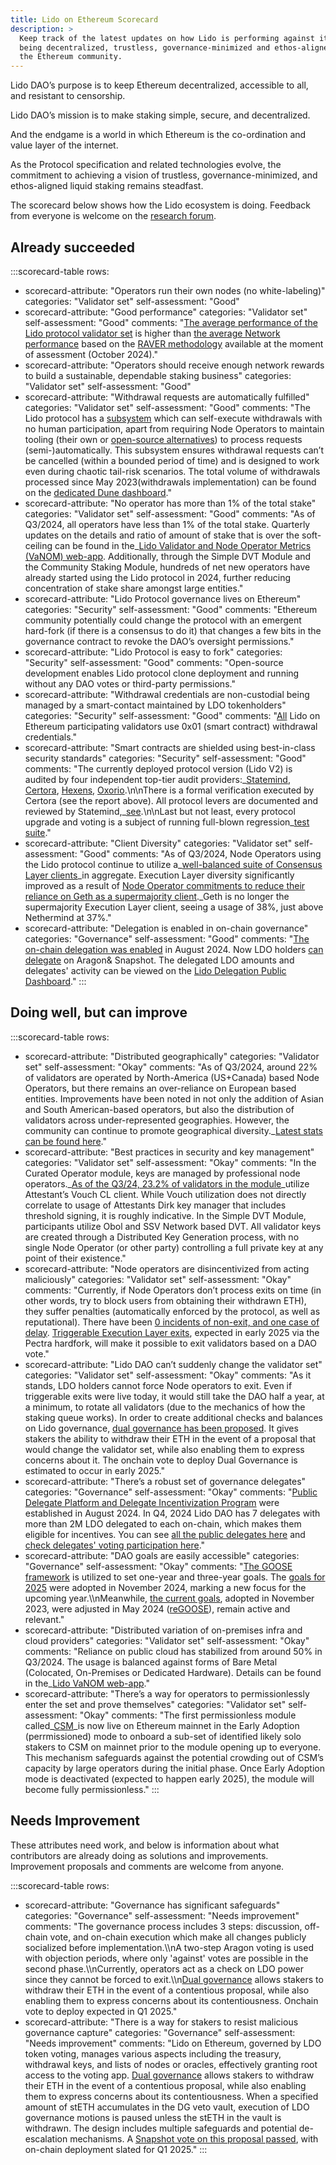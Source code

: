 ```yaml
---
title: Lido on Ethereum Scorecard
description: >
  Keep track of the latest updates on how Lido is performing against its goal of
  being decentralized, trustless, governance-minimized and ethos-aligned with
  the Ethereum community.
---
```

Lido DAO’s purpose is to keep Ethereum decentralized, accessible to all, and resistant to censorship.

Lido DAO’s mission is to make staking simple, secure, and decentralized.

And the endgame is a world in which Ethereum is the co-ordination and value layer of the internet.

As the Protocol specification and related technologies evolve, the commitment to achieving a vision of trustless, governance-minimized, and ethos-aligned liquid staking remains steadfast.

The scorecard below shows how the Lido ecosystem is doing. Feedback from everyone is welcome on the [research forum](https://{{research}}/).

## Already succeeded

:::scorecard-table
rows:
  - scorecard-attribute: "Operators run their own nodes (no white-labeling)"
    categories: "Validator set"
    self-assessment: "Good"
  - scorecard-attribute: "Good performance"
    categories: "Validator set"
    self-assessment: "Good"
    comments: "[The average performance of the Lido protocol validator set](https://explorer.rated.network/o/Lido?timeWindow=30d) is higher than [the average Network performance](https://explorer.rated.network/?timeWindow=30d) based on the [RAVER methodology](https://docs.rated.network/methodologies/ethereum-beacon-chain/rated-effectiveness-rating) available at the moment of assessment (October 2024)."
  - scorecard-attribute: "Operators should receive enough network rewards to build a sustainable, dependable staking business"
    categories: "Validator set"
    self-assessment: "Good"
  - scorecard-attribute: "Withdrawal requests are automatically fulfilled"
    categories: "Validator set"
    self-assessment: "Good"
    comments: "The Lido protocol has a [subsystem](https://{{ethereum_docs}}/contracts/withdrawal-queue-erc721/#what-is-withdrawalqueueerc721) which can self-execute withdrawals with no human participation, apart from requiring Node Operators to maintain tooling (their own or [open-source alternatives](https://github.com/lidofinance/validator-ejector/)) to process requests (semi-)automatically. This subsystem ensures withdrawal requests can’t be cancelled (within a bounded period of time) and is designed to work even during chaotic tail-risk scenarios. The total volume of withdrawals processed since May 2023(withdrawals implementation) can be found on the [dedicated Dune dashboard](https://dune.com/embeds/2475364/4072036)."
  - scorecard-attribute: "No operator has more than 1% of the total stake"
    categories: "Validator set"
    self-assessment: "Good"
    comments: "As of Q3/2024, all operators have less than 1% of the total stake. Quarterly updates on the details and ratio of amount of stake that is over the soft-ceiling can be found in the\_[Lido Validator and Node Operator Metrics (VaNOM) web-app](https://app.hex.tech/8dedcd99-17f4-49d8-944e-4857a355b90a/app/3f7d6967-3ef6-4e69-8f7b-d02d903f045b/latest). Additionally, through the Simple DVT Module and the Community Staking Module, hundreds of net new operators have already started using the Lido protocol in 2024, further reducing concentration of stake share amongst large entities."
  - scorecard-attribute: "Lido Protocol governance lives on Ethereum"
    categories: "Security"
    self-assessment: "Good"
    comments: "Ethereum community  potentially could change  the protocol with an emergent hard-fork (if there is a consensus to do it) that changes a few bits in the governance contract to revoke the DAO’s oversight permissions."
  - scorecard-attribute: "Lido Protocol is easy to fork"
    categories: "Security"
    self-assessment: "Good"
    comments: "Open-source development enables Lido protocol clone deployment and running without any DAO votes or third-party permissions."
  - scorecard-attribute: "Withdrawal credentials are non-custodial being managed by a smart-contact maintained by LDO tokenholders"
    categories: "Security"
    self-assessment: "Good"
    comments: "[All](https://x.com/LidoFinance/status/1646977448410480643) Lido on Ethereum participating validators use 0x01 (smart contract) withdrawal credentials."
  - scorecard-attribute: "Smart contracts are shielded using best-in-class security standards"
    categories: "Security"
    self-assessment: "Good"
    comments: "The currently deployed protocol version (Lido V2) is audited by four independent top-tier audit providers:\_[Statemind](https://github.com/lidofinance/audits/#04-2023-statemind-lido-v2-audit), [Certora](https://github.com/lidofinance/audits/#04-2023-certora-lido-v2-audit), [Hexens](https://github.com/lidofinance/audits/#04-2023-hexens-lido-v2-smart-contract-audit), [Oxorio](https://github.com/lidofinance/audits/?tab=readme-ov-file#05-2023-oxorio-lido-v2-on-chain-audit).\n\nThere is a formal verification executed by Certora (see the report above). All protocol levers are documented and reviewed by Statemind,\_[see](https://github.com/lidofinance/audits/?tab=readme-ov-file#10-2023-statemind-lido-roles-analysis).\n\nLast but not least, every protocol upgrade and voting is a subject of running full-blown regression\_[test suite](https://github.com/lidofinance/scripts/tree/master/tests)."
  - scorecard-attribute: "Client Diversity"
    categories: "Validator set"
    self-assessment: "Good"
    comments: "As of Q3/2024, Node Operators using the Lido protocol continue to utilize a\_[well-balanced suite of Consensus Layer clients](https://app.hex.tech/8dedcd99-17f4-49d8-944e-4857a355b90a/app/3f7d6967-3ef6-4e69-8f7b-d02d903f045b/latest?tab=client-diversity)\_in aggregate. Execution Layer diversity significantly improved as a result of [Node Operator commitments to reduce their reliance on Geth as a supermajority client](https://{{research}}/t/ethereum-node-operator-el-diversity-improvement-commitments/6459).\_Geth is no longer the supermajority Execution Layer client, seeing a usage of 38%, just above Nethermind at 37%."
  - scorecard-attribute: "Delegation is enabled in on-chain governance"
    categories: "Governance"
    self-assessment: "Good"
    comments: "[The on-chain delegation was enabled](https://{{vote}}/vote/178) in August 2024. Now LDO holders [can delegate](https://{{vote}}/delegation) on Aragon& Snapshot. The delegated LDO amounts and delegates' activity can be viewed on the [Lido Delegation Public Dashboard](https://dune.com/lido/lido-delegations)."
:::

## Doing well, but can improve

:::scorecard-table
rows:
  - scorecard-attribute: "Distributed geographically"
    categories: "Validator set"
    self-assessment: "Okay"
    comments: "As of Q3/2024, around 22% of validators are operated by North-America (US+Canada) based Node Operators, but there remains an over-reliance on European based entities. Improvements have been noted in not only the addition of Asian and South American-based operators, but also the distribution of validators across under-represented geographies. However, the community can continue to promote geographical diversity.\_[Latest stats can be found here](https://app.hex.tech/8dedcd99-17f4-49d8-944e-4857a355b90a/app/3f7d6967-3ef6-4e69-8f7b-d02d903f045b/latest?selectedStaticCellId=be392244-4d90-4212-9492-d07ded405735)."
  - scorecard-attribute: "Best practices in security and key management"
    categories: "Validator set"
    self-assessment: "Okay"
    comments: "In the Curated Operator module, keys are managed by professional node operators.\_[As of the Q3/24, 23.2% of validators in the module](https://app.hex.tech/8dedcd99-17f4-49d8-944e-4857a355b90a/app/3f7d6967-3ef6-4e69-8f7b-d02d903f045b/latest)\_utilize Attestant’s Vouch CL client. While Vouch utilization does not directly correlate to usage of Attestants Dirk key manager that includes threshold signing, it is roughly indicative. In the Simple DVT Module, participants utilize Obol and SSV Network based DVT. All validator keys are created through a Distributed Key Generation process, with no single Node Operator (or other party) controlling a full private key at any point of their existence."
  - scorecard-attribute: "Node operators are disincentivized from acting maliciously"
    categories: "Validator set"
    self-assessment: "Okay"
    comments: "Currently, if Node Operators don’t process exits on time (in other words, try to block users from obtaining their withdrawn ETH), they suffer penalties (automatically enforced by the protocol, as well as reputational). There have been [0 incidents of non-exit, and one case of delay](https://dune.com/lido/lido-node-operator-withdrawals). [Triggerable Execution Layer exits](https://ethereum-magicians.org/t/eip-7002-execution-layer-triggerable-exits/14195), expected in early 2025 via the Pectra hardfork, will make it possible to exit validators based on a DAO vote."
  - scorecard-attribute: "Lido DAO can’t suddenly change the validator set"
    categories: "Validator set"
    self-assessment: "Okay"
    comments: "As it stands, LDO holders cannot force Node operators to exit. Even if triggerable exits were live today, it would still take the DAO half a year, at a minimum, to rotate all validators (due to the mechanics of how the staking queue works). In order to create additional checks and balances on Lido governance, [dual governance has been proposed](https://{{research}}/t/ldo-steth-dual-governance-continuation/5727). It gives stakers the ability to withdraw their ETH in the event of a proposal that would change the validator set, while also enabling them to express concerns about it. The onchain vote to deploy Dual Governance is estimated to occur in early 2025."
  - scorecard-attribute: "There’s a robust set of governance delegates"
    categories: "Governance"
    self-assessment: "Okay"
    comments: "[Public Delegate Platform and Delegate Incentivization Program](https://snapshot.box/#/s:lido-snapshot.eth/proposal/0xa502cf80451192672313911ce558e74799626da3b3b66130e21c6cd19707e584) were established in August 2024. In Q4, 2024 Lido DAO has 7 delegates with more than 2M LDO delegated to each on-chain, which makes them eligible for incentives. You can see [all the public delegates here](https://{{vote}}/delegation) and [check delegates' voting participation here](https://dune.com/lido/lido-delegations)."
  - scorecard-attribute: "DAO goals are easily accessible"
    categories: "Governance"
    self-assessment: "Okay"
    comments: "[The GOOSE framework](https://snapshot.box/#/s:lido-snapshot.eth/proposal/0x58bbc5d540e46081043ef29d4d1ee56b7df4dc1b0369aa78e0c15a2403549353) is utilized to set one-year and three-year goals. The [goals for 2025](https://snapshot.box/#/s:lido-snapshot.eth/proposal/0xeedef9fea3d782f192410768cabaf6974da40ef36e1d22c7f8fff5fd4cfc7a59) were adopted in November 2024, marking a new focus for the upcoming year.\\\nMeanwhile, [](https://snapshot.org/#/lido-snapshot.eth/proposal/0x0fa423280ce2bcc2596901d81322716ad440c7581658030a7d21784c2661d81c)[the current goals](https://snapshot.box/#/s:lido-snapshot.eth/proposal/0x0fa423280ce2bcc2596901d81322716ad440c7581658030a7d21784c2661d81c), adopted in November 2023, were adjusted in May 2024 ([reGOOSE](https://snapshot.box/#/s:lido-snapshot.eth/proposal/0x300523518b08f20c585751c0a720ef3ec53698d4e5062154d285b15cb062f96c)), remain active and relevant."
  - scorecard-attribute: "Distributed variation of on-premises infra and cloud providers"
    categories: "Validator set"
    self-assessment: "Okay"
    comments: "Reliance on public cloud has stabilized from around 50% in Q3/2024. The usage is balanced against forms of Bare Metal (Colocated, On-Premises or Dedicated Hardware). Details can be found in the\_[Lido VaNOM web-app](https://app.hex.tech/8dedcd99-17f4-49d8-944e-4857a355b90a/app/3f7d6967-3ef6-4e69-8f7b-d02d903f045b/latest?selectedStaticCellId=fd91537b-e4b5-42b6-813d-6ec0ff957cd3)."
  - scorecard-attribute: "There’s a way for operators to permissionlessly enter the set and prove themselves"
    categories: "Validator set"
    self-assessment: "Okay"
    comments: "The first permissionless module called\_[CSM](https://{{operatorportal}}/modules/community-staking-module)\_is now live on Ethereum mainnet in the Early Adoption (perrmissioned) mode to onboard a sub-set of identified likely solo stakers to CSM on mainnet prior to the module opening up to everyone. This mechanism safeguards against the potential crowding out of CSM’s capacity by large operators during the initial phase. Once Early Adoption mode is deactivated (expected to happen early 2025), the module will become fully permissionless."
:::

## Needs Improvement

These attributes need work, and below is information about what contributors are already doing as solutions and improvements.\
Improvement proposals and comments are welcome from anyone.

:::scorecard-table
rows:
  - scorecard-attribute: "Governance has significant safeguards"
    categories: "Governance"
    self-assessment: "Needs improvement"
    comments: "The governance process includes 3 steps: discussion, off-chain vote, and on-chain execution which make all changes publicly socialized before implementation.\\\nA two-step Aragon voting is used with objection periods, where only 'against' votes are possible in the second phase.\\\nCurrently, operators act as a check on LDO power since they cannot be forced to exit.\\\n[Dual governance](https://hackmd.io/@skozin/SJdSE51Ep) allows stakers to withdraw their ETH in the event of a contentious proposal, while also enabling them to express concerns about its contentiousness. Onchain vote to deploy expected in Q1 2025."
  - scorecard-attribute: "There is a way for stakers to resist malicious governance capture"
    categories: "Governance"
    self-assessment: "Needs improvement"
    comments: "Lido on Ethereum, governed by LDO token voting, manages various aspects including the treasury, withdrawal keys, and lists of nodes or oracles, effectively granting root access to the voting app. [Dual governance](https://hackmd.io/@skozin/SkjuZAuip) allows stakers to withdraw their ETH in the event of a contentious proposal, while also enabling them to express concerns about its contentiousness. When a specified amount of stETH accumulates in the DG veto vault, execution of LDO governance motions is paused unless the stETH in the vault is withdrawn. The design includes multiple safeguards and potential de-escalation mechanisms. A [Snapshot vote on this proposal passed](https://snapshot.box/#/s:lido-snapshot.eth/proposal/0x3bdf528b31956e029e867ebf79b02ee07e9a973987b34c5cffc14392e8b4480c), with on-chain deployment slated for Q1 2025."
:::